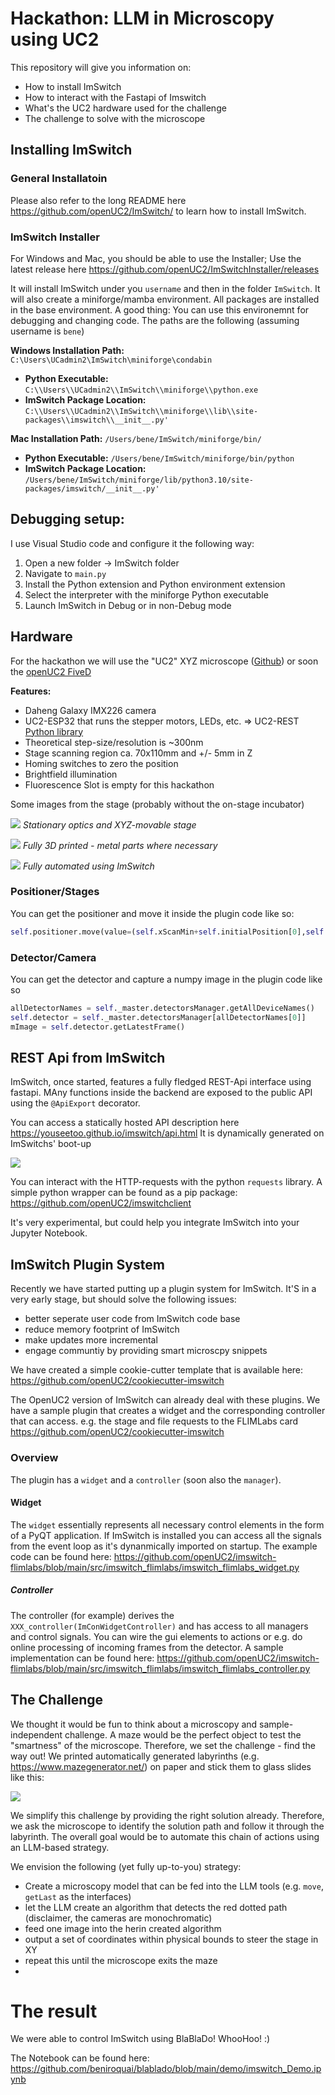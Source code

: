 # Hackathon: LLM in Microscopy using UC2

This repository will give you information on:
- How to install ImSwitch
- How to interact with the Fastapi of Imswitch
- What's the UC2 hardware used for the challenge
- The challenge to solve with the microscope

## Installing ImSwitch

### General Installatoin
Please also refer to the long README here https://github.com/openUC2/ImSwitch/ to learn how to install ImSwitch.


### ImSwitch Installer
For Windows and Mac, you should be able to use the Installer; Use the latest release here https://github.com/openUC2/ImSwitchInstaller/releases

It will install ImSwitch under you `username` and then in the folder `ImSwitch`. It will also create a miniforge/mamba environment. All packages are installed in the base environment.
A good thing: You can use this environemnt for debugging and changing code. The paths are the following (assuming username is `bene`)

**Windows Installation Path:** `C:\Users\UCadmin2\ImSwitch\miniforge\condabin`
- **Python Executable:** `C:\\Users\\UCadmin2\\ImSwitch\\miniforge\\python.exe`
- **ImSwitch Package Location:** `C:\\Users\\UCadmin2\\ImSwitch\\miniforge\\lib\\site-packages\\imswitch\\__init__.py'`


**Mac Installation Path:** `/Users/bene/ImSwitch/miniforge/bin/`
- **Python Executable:** `/Users/bene/ImSwitch/miniforge/bin/python`
- **ImSwitch Package Location:** `/Users/bene/ImSwitch/miniforge/lib/python3.10/site-packages/imswitch/__init__.py'`

## Debugging setup:

I use Visual Studio code and configure it the following way:

1. Open a new folder -> ImSwitch folder
2. Navigate to `main.py`
3. Install the Python extension and Python environment extension
4. Select the interpreter with the miniforge Python executable
5. Launch ImSwitch in Debug or in non-Debug mode


## Hardware

For the hackathon we will use the "UC2" XYZ microscope ([Github](https://github.com/openUC2/openUC2_XYZ_Stagescanning_Microscope)) or soon the [openUC2 FiveD](https://openuc2.com/fived/)

**Features:**

- Daheng Galaxy IMX226 camera
- UC2-ESP32 that runs the stepper motors, LEDs, etc. => UC2-REST [Python library](https://github.com/openUC2/UC2-REST/)
- Theoretical step-size/resolution is ~300nm
- Stage scanning region ca. 70x110mm and +/- 5mm in Z
- Homing switches to zero the position
- Brightfield illumination
- Fluorescence Slot is empty for this hackathon

Some images from the stage (probably without the on-stage incubator)

![](./IMAGES/IMG_20240312_101202.jpg)
*Stationary optics and XYZ-movable stage*

![](./IMAGES/IMG_20240312_101156.jpg)
*Fully 3D printed - metal parts where necessary*

![](./IMAGES/IMG_20240312_101142.jpg)
*Fully automated using ImSwitch*


### Positioner/Stages

You can get the positioner and move it inside the plugin code like so:

```py
self.positioner.move(value=(self.xScanMin+self.initialPosition[0],self.yScanMin+self.initialPosition[1]), axis="XY", is_absolute=True, is_blocking=True)
```

### Detector/Camera

You can get the detector and capture a numpy image in the plugin code like so

```py
allDetectorNames = self._master.detectorsManager.getAllDeviceNames()
self.detector = self._master.detectorsManager[allDetectorNames[0]]
mImage = self.detector.getLatestFrame()
```

## REST Api from ImSwitch

ImSwitch, once started, features a fully fledged REST-Api interface using fastapi. MAny functions inside the backend are exposed to the public API using the `@ApiExport` decorator.

You can access a statically hosted API description here https://youseetoo.github.io/imswitch/api.html
It is dynamically generated on ImSwitchs' boot-up

![](./IMAGES/fastapi.png)


You can interact with the HTTP-requests with the python `requests` library. A simple python wrapper can be found as a pip package:
https://github.com/openUC2/imswitchclient

It's very experimental, but could help you integrate ImSwitch into your Jupyter Notebook.

## ImSwitch Plugin System

Recently we have started putting up a plugin system for ImSwitch. It'S in a very early stage, but should solve the following issues:

- better seperate user code from ImSwitch code base
- reduce memory footprint of ImSwitch
- make updates more incremental
- engage communtiy by providing smart microscpy snippets

We have created a simple cookie-cutter template that is available here:
https://github.com/openUC2/cookiecutter-imswitch

The OpenUC2 version of ImSwitch can already deal with these plugins. We have a sample plugin that creates a widget and the corresponding controller that can access. e.g. the stage and file requests to the FLIMLabs card https://github.com/openUC2/cookiecutter-imswitch

### Overview

The plugin has a `widget` and a `controller` (soon also the `manager`).

#### Widget

The `widget` essentially represents all necessary control elements in the form of a PyQT application. If ImSwitch is installed you can access all the signals from the event loop as it's dynanmically imported on startup. The example code can be found here:
https://github.com/openUC2/imswitch-flimlabs/blob/main/src/imswitch_flimlabs/imswitch_flimlabs_widget.py


##### Controller

The controller (for example) derives the `XXX_controller(ImConWidgetController)` and has access to all managers and control signals. You can wire the gui elements to actions or e.g. do online processing of incoming frames from the detector. A sample implementation can be found here:
https://github.com/openUC2/imswitch-flimlabs/blob/main/src/imswitch_flimlabs/imswitch_flimlabs_controller.py



## The Challenge

We thought it would be fun to think about a microscopy and sample-independent challenge. A maze would be the perfect object to test the "smartness" of the microscope. Therefore, we set the challenge - find the way out!
We printed automatically generated labyrinths (e.g. https://www.mazegenerator.net/) on paper and stick them to glass slides like this:

![](./IMAGES/orthogonal_maze_Pfeil.png)

We simplify this challenge by providing the right solution already. Therefore, we ask the microscope to identify the solution path and follow it through the labyrinth. The overall goal would be to automate this chain of actions using an LLM-based strategy.

We envision the following (yet fully up-to-you) strategy:

- Create a microscopy model that can be fed into the LLM tools (e.g. `move`, `getLast` as the interfaces)
- let the LLM create an algorithm that detects the red dotted path (disclaimer, the cameras are monochromatic)
- feed one image into the herin created algorithm
- output a set of coordinates within physical bounds to steer the stage in XY
- repeat this until the microscope exits the maze
- 

# The result

We were able to control ImSwitch using BlaBlaDo! WhooHoo! :) 

The Notebook can be found here:
https://github.com/beniroquai/blablado/blob/main/demo/imswitch_Demo.ipynb

